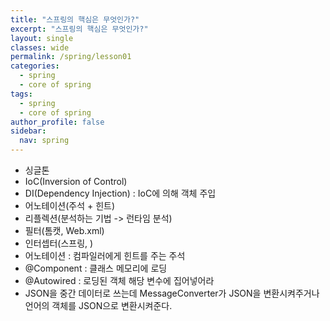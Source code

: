 ```yaml
---
title: "스프링의 핵심은 무엇인가?"
excerpt: "스프링의 핵심은 무엇인가?"
layout: single
classes: wide
permalink: /spring/lesson01
categories:
  - spring
  - core of spring
tags:
  - spring
  - core of spring
author_profile: false
sidebar:
  nav: spring
---
```


- 싱글톤
- IoC(Inversion of Control)
- DI(Dependency Injection) : IoC에 의해 객체 주입
- 어노테이션(주석 + 힌트)
- 리플렉션(분석하는 기법 -> 런타임 분석)
- 필터(톰캣, Web.xml)
- 인터셉터(스프링, )
- 어노테이션 : 컴파일러에게 힌트를 주는 주석
- @Component : 클래스 메모리에 로딩
- @Autowired : 로딩된 객체 해당 변수에 집어넣어라
- JSON을 중간 데이터로 쓰는데 MessageConverter가 JSON을 변환시켜주거나 언어의 객체를 JSON으로 변환시켜준다.
